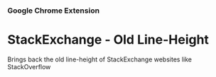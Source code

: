 ### Google Chrome Extension
# StackExchange - Old Line-Height
 Brings back the old line-height of StackExchange websites like StackOverflow
